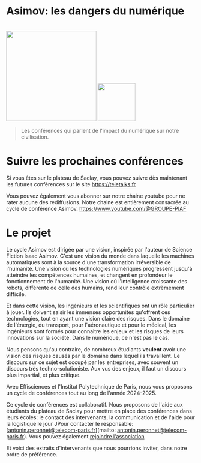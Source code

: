 # Asimov: les dangers du numérique

<br>

<img src="logo_asimov.png" class="d-block mx-auto" height="240em"/>
<img src="Logo-IP-Paris-carré-HD.png" class="d-block mx-auto" height="100em"/>

> Les conférences qui parlent de l'impact du numérique sur notre civilisation.

# Suivre les prochaines conférences

Si vous êtes sur le plateau de Saclay, vous pouvez suivre dès maintenant les futures conférences sur le site <https://teletalks.fr>

Vous pouvez également vous abonner sur notre chaine youtube pour ne rater aucune des rediffusions. Notre chaine est entièrement consacrée au cycle de conférence Asimov. <https://www.youtube.com/@GROUPE-PIAF>


# Le projet

Le cycle Asimov est dirigée par une vision, inspirée par l'auteur de Science Fiction Isaac Asimov.
C'est une vision du monde dans laquelle les machines automatiques sont à la source d'une transformation irréversible de l'humanité. Une vision où les technologies numériques progressent jusqu'à atteindre les compétences humaines, et changent en profondeur le fonctionnement de l'humanité. Une vision où l'intelligence croissante des robots, différente de celle des humains, rend leur contrôle extrèmement difficile.

Et dans cette vision, les ingénieurs et les scientifiques ont un rôle particulier à jouer. Ils doivent saisir les immenses opportunités qu'offrent ces technologies, tout en ayant une vision claire des risques. Dans le domaine de l'énergie, du transport, pour l'aéronautique et pour le médical, les ingénieurs sont formés pour connaitre les enjeux et les risques de leurs innovations sur la société. Dans le numérique, ce n'est pas le cas.

Nous pensons qu'au contraire, de nombreux étudiants **veulent** avoir une vision des risques causés par le domaine dans lequel ils travaillent. Le discours sur ce sujet est occupé par les entreprises, avec souvent un discours très techno-solutioniste. Aux vus des enjeux, il faut un discours plus impartial, et plus critique.


Avec Effisciences et l'Institut Polytechnique de Paris, nous vous proposons un cycle de conférences tout au long de l'année 2024-2025.

Ce cycle de conférences est collaboratif.
Nous proposons de l'aide aux étudiants du plateau de Saclay pour mettre en place des conférences dans leurs écoles: le contact des intervenants, la communication et de l'aide pour la logistique le jour JPour contacter le responsable: [antonin.peronnet@telecom-paris.fr](mailto: antonin.peronnet@telecom-paris.fr). Vous pouvez également [rejoindre l'association](/contact.html)


Et voici des extraits d'intervenants que nous pourrions inviter, dans notre ordre de préférence.

